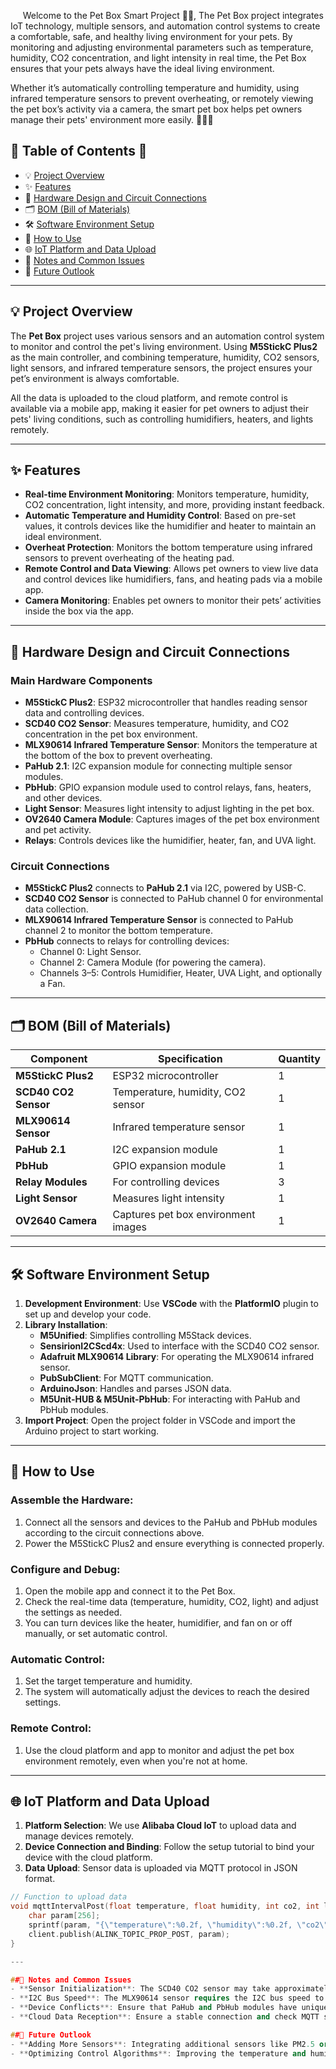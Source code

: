 &nbsp;&nbsp;&nbsp;&nbsp;&nbsp;Welcome to the Pet Box Smart Project 🐾💡, The Pet Box project integrates IoT technology, multiple sensors, and automation control systems to create a comfortable, safe, and healthy living environment for your pets. By monitoring and adjusting environmental parameters such as temperature, humidity, CO2 concentration, and light intensity in real time, the Pet Box ensures that your pets always have the ideal living environment.

Whether it’s automatically controlling temperature and humidity, using infrared temperature sensors to prevent overheating, or remotely viewing the pet box’s activity via a camera, the smart pet box helps pet owners manage their pets' environment more easily. 🌿🐶🐱

## 🌟 Table of Contents 📜

- 💡 [Project Overview](#project-overview)
- ✨ [Features](#features)
- 📐 [Hardware Design and Circuit Connections](#hardware-design-and-circuit-connections)
- 🗂️ [BOM (Bill of Materials)](#bom-bill-of-materials)
- 🛠️ [Software Environment Setup](#software-environment-setup)
- 🎇 [How to Use](#how-to-use)
- 🌐 [IoT Platform and Data Upload](#iot-platform-and-data-upload)
- 📝 [Notes and Common Issues](#notes-and-common-issues)
- 🚀 [Future Outlook](#future-outlook)

---

## 💡 Project Overview

The **Pet Box** project uses various sensors and an automation control system to monitor and control the pet's living environment. Using **M5StickC Plus2** as the main controller, and combining temperature, humidity, CO2 sensors, light sensors, and infrared temperature sensors, the project ensures your pet’s environment is always comfortable.

All the data is uploaded to the cloud platform, and remote control is available via a mobile app, making it easier for pet owners to adjust their pets' living conditions, such as controlling humidifiers, heaters, and lights remotely.

---

## ✨ Features

- **Real-time Environment Monitoring**: Monitors temperature, humidity, CO2 concentration, light intensity, and more, providing instant feedback.
- **Automatic Temperature and Humidity Control**: Based on pre-set values, it controls devices like the humidifier and heater to maintain an ideal environment.
- **Overheat Protection**: Monitors the bottom temperature using infrared sensors to prevent overheating of the heating pad.
- **Remote Control and Data Viewing**: Allows pet owners to view live data and control devices like humidifiers, fans, and heating pads via a mobile app.
- **Camera Monitoring**: Enables pet owners to monitor their pets’ activities inside the box via the app.

---

## 📐 Hardware Design and Circuit Connections

### Main Hardware Components

- **M5StickC Plus2**: ESP32 microcontroller that handles reading sensor data and controlling devices.
- **SCD40 CO2 Sensor**: Measures temperature, humidity, and CO2 concentration in the pet box environment.
- **MLX90614 Infrared Temperature Sensor**: Monitors the temperature at the bottom of the box to prevent overheating.
- **PaHub 2.1**: I2C expansion module for connecting multiple sensor modules.
- **PbHub**: GPIO expansion module used to control relays, fans, heaters, and other devices.
- **Light Sensor**: Measures light intensity to adjust lighting in the pet box.
- **OV2640 Camera Module**: Captures images of the pet box environment and pet activity.
- **Relays**: Controls devices like the humidifier, heater, fan, and UVA light.

### Circuit Connections

- **M5StickC Plus2** connects to **PaHub 2.1** via I2C, powered by USB-C.
- **SCD40 CO2 Sensor** is connected to PaHub channel 0 for environmental data collection.
- **MLX90614 Infrared Temperature Sensor** is connected to PaHub channel 2 to monitor the bottom temperature.
- **PbHub** connects to relays for controlling devices:
  - Channel 0: Light Sensor.
  - Channel 2: Camera Module (for powering the camera).
  - Channels 3–5: Controls Humidifier, Heater, UVA Light, and optionally a Fan.

---

## 🗂️ BOM (Bill of Materials)

| Component           | Specification                | Quantity |
|---------------------|------------------------------|----------|
| **M5StickC Plus2**   | ESP32 microcontroller         | 1        |
| **SCD40 CO2 Sensor** | Temperature, humidity, CO2 sensor | 1    |
| **MLX90614 Sensor**  | Infrared temperature sensor   | 1        |
| **PaHub 2.1**        | I2C expansion module          | 1        |
| **PbHub**            | GPIO expansion module         | 1        |
| **Relay Modules**    | For controlling devices       | 3        |
| **Light Sensor**     | Measures light intensity      | 1        |
| **OV2640 Camera**    | Captures pet box environment images | 1   |

---

## 🛠️ Software Environment Setup

1. **Development Environment**: Use **VSCode** with the **PlatformIO** plugin to set up and develop your code.
2. **Library Installation**:
   - **M5Unified**: Simplifies controlling M5Stack devices.
   - **SensirionI2CScd4x**: Used to interface with the SCD40 CO2 sensor.
   - **Adafruit MLX90614 Library**: For operating the MLX90614 infrared sensor.
   - **PubSubClient**: For MQTT communication.
   - **ArduinoJson**: Handles and parses JSON data.
   - **M5Unit-HUB & M5Unit-PbHub**: For interacting with PaHub and PbHub modules.
3. **Import Project**: Open the project folder in VSCode and import the Arduino project to start working.

---

## 🎇 How to Use

### Assemble the Hardware:

1. Connect all the sensors and devices to the PaHub and PbHub modules according to the circuit connections above.
2. Power the M5StickC Plus2 and ensure everything is connected properly.

### Configure and Debug:

1. Open the mobile app and connect it to the Pet Box.
2. Check the real-time data (temperature, humidity, CO2, light) and adjust the settings as needed.
3. You can turn devices like the heater, humidifier, and fan on or off manually, or set automatic control.

### Automatic Control:

1. Set the target temperature and humidity.
2. The system will automatically adjust the devices to reach the desired settings.

### Remote Control:

1. Use the cloud platform and app to monitor and adjust the pet box environment remotely, even when you're not at home.

---

## 🌐 IoT Platform and Data Upload

1. **Platform Selection**: We use **Alibaba Cloud IoT** to upload data and manage devices remotely.
2. **Device Connection and Binding**: Follow the setup tutorial to bind your device with the cloud platform.
3. **Data Upload**: Sensor data is uploaded via MQTT protocol in JSON format.

```cpp
// Function to upload data
void mqttIntervalPost(float temperature, float humidity, int co2, int lightValueAnalog) {
    char param[256];
    sprintf(param, "{\"temperature\":%0.2f, \"humidity\":%0.2f, \"co2\":%d, \"lightValueAnalog\":%d}", temperature, humidity, co2, lightValueAnalog);
    client.publish(ALINK_TOPIC_PROP_POST, param);
}

---

##📝 Notes and Common Issues
- **Sensor Initialization**: The SCD40 CO2 sensor may take approximately 6 seconds to initialize and provide accurate readings.
- **I2C Bus Speed**: The MLX90614 sensor requires the I2C bus speed to be set to 100kHz to work correctly.
- **Device Conflicts**: Ensure that PaHub and PbHub modules have unique I2C addresses to prevent conflicts.
- **Cloud Data Reception**: Ensure a stable connection and check MQTT settings if data isn’t received on the cloud platform.

##🚀 Future Outlook
- **Adding More Sensors**: Integrating additional sensors like PM2.5 or gas sensors to further enhance the pet box’s monitoring capabilities.
- **Optimizing Control Algorithms**: Improving the temperature and humidity control algorithms to make the pet box more intelligent and adaptable to changing conditions.
